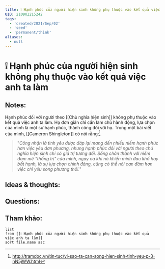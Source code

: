 ```yaml
---
title: ❕ Hạnh phúc của người hiện sinh không phụ thuộc vào kết quả việc anh ta làm
UID: 210902215242
tags:
  - 'created/2021/Sep/02'
  - 'seed'
  - 'permanent/think'
aliases:
  - null
---
```

# ❕ Hạnh phúc của người hiện sinh không phụ thuộc vào kết quả việc anh ta làm

## Notes:
Hạnh phúc đối với người theo [[Chủ nghĩa hiện sinh]] không phụ thuộc vào kết quả việc anh ta làm. Họ đơn giản chỉ cần làm chủ hành động, lựa chọn của mình là một sự hạnh phúc, thành công đối với họ. Trong một bài viết của mình, [[Cameron Shingleton]] có nói rằng:[^1]

> "_Công nhận là tình yêu được đáp lại mang đến nhiều niềm hạnh phúc hơn việc yêu đơn phương, nhưng hạnh phúc đối với người theo chủ nghĩa hiện sinh chỉ có giá trị tương đối. Sống chân thành với niềm đam mê “thống trị" của mình, ngay cả khi nó khiến mình đau khổ hay bất hạnh, là sự lựa chọn chính đáng, cũng có thể nói can đảm hơn việc chỉ yêu song phương thôi._"

## Ideas & thoughts:

## Questions:


## Tham khảo:
```dataview
list
from [[❕ Hạnh phúc của người hiện sinh không phụ thuộc vào kết quả việc anh ta làm]]
sort file.name asc
```
[^1]:http://tramdoc.vn/tin-tuc/vi-sao-ta-can-song-hien-sinh-tinh-yeu-p-3-nN5jWW.html